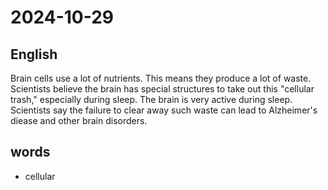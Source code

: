 # 2024-10-29

## English
Brain cells use a lot of nutrients. This
means they produce a lot of waste.
Scientists believe the brain has special
structures to take out this "cellular trash,"
especially during sleep. The brain is very
active during sleep. Scientists say the
failure to clear away such waste can lead to 
Alzheimer's diease and other brain disorders.

## words
* cellular
